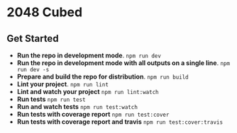 # 2048 Cubed

## Get Started
- **Run the repo in development mode**. `npm run dev`
- **Run the repo in development mode with all outputs on a single line**. `npm run dev -s`
- **Prepare and build the repo for distribution**. `npm run build`
- **Lint your project**. `npm run lint`
- **Lint and watch your project** `npm run lint:watch`
- **Run tests** `npm run test`
- **Run and watch tests** `npm run test:watch`
- **Run tests with coverage report** `npm run test:cover`
- **Run tests with coverage report and travis** `npm run test:cover:travis`
